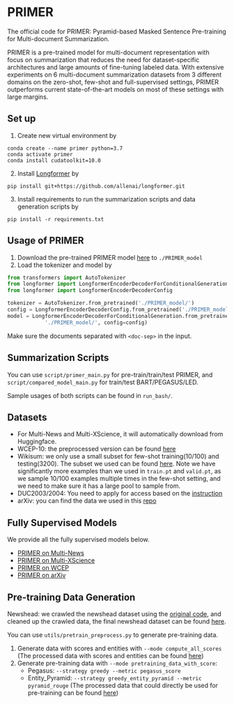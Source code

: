 # PRIMER
The official code for PRIMER: Pyramid-based Masked Sentence Pre-training for Multi-document Summarization. 

PRIMER is a pre-trained model for multi-document representation with focus on summarization that reduces the need for dataset-specific architectures and large amounts of fine-tuning labeled data. With extensive experiments on 6 multi-document summarization datasets from 3 different domains on the zero-shot, few-shot and full-supervised settings, PRIMER outperforms  current state-of-the-art models on most of these settings with large margins.
## Set up
1. Create new virtual environment by
```
conda create --name primer python=3.7
conda activate primer
conda install cudatoolkit=10.0
```
2. Install [Longformer](https://github.com/allenai/longformer) by 
```
pip install git+https://github.com/allenai/longformer.git
```
3. Install requirements to run the summarization scripts and data generation scripts by 
```
pip install -r requirements.txt
```

## Usage of PRIMER
1. Download the pre-trained PRIMER model [here](https://storage.googleapis.com/primer_summ/PRIMER-large.tar.gz) to `./PRIMER_model`
2. Load the tokenizer and model by
```python
from transformers import AutoTokenizer
from longformer import LongformerEncoderDecoderForConditionalGeneration
from longformer import LongformerEncoderDecoderConfig

tokenizer = AutoTokenizer.from_pretrained('./PRIMER_model/')
config = LongformerEncoderDecoderConfig.from_pretrained('./PRIMER_model/')
model = LongformerEncoderDecoderForConditionalGeneration.from_pretrained(
            './PRIMER_model/', config=config)
```
Make sure the documents separated with `<doc-sep>` in the input.

## Summarization Scripts
You can use `script/primer_main.py` for pre-train/train/test PRIMER, and `script/compared_model_main.py` for train/test BART/PEGASUS/LED.

Sample usages of both scripts can be found in `run_bash/`.

## Datasets
- For Multi-News and Multi-XScience, it will automatically download from Huggingface.
- WCEP-10: the preprocessed version can be found [here](https://storage.googleapis.com/primer_summ/wcep-10.tar.gz)
- Wikisum: we only use a small subset for few-shot training(10/100) and testing(3200). The subset we used can be found [here](https://storage.googleapis.com/primer_summ/wikisum_subset.tar.gz). Note we have significantly more examples than we used in `train.pt` and  `valid.pt`, as we sample 10/100 examples multiple times in the few-shot setting, and we need to make sure it has a large pool to sample from.
- DUC2003/2004: You need to apply for access based on the [instruction](https://duc.nist.gov/duc2004/)
- arXiv: you can find the data we used in this [repo](https://github.com/armancohan/long-summarization)

## Fully Supervised Models
We provide all the fully supervised models below.
- [PRIMER on Multi-News](https://storage.googleapis.com/primer_summ/PRIMER_multinews.tar.gz)
- [PRIMER on Multi-XScience](https://storage.googleapis.com/primer_summ/PRIMER_multixscience.tar.gz)
- [PRIMER on WCEP](https://storage.googleapis.com/primer_summ/PRIMER_wcep.tar.gz)
- [PRIMER on arXiv](https://storage.googleapis.com/primer_summ/PRIMER_arxiv.tar.gz)
## Pre-training Data Generation
Newshead: we crawled the newshead dataset using the [original code](https://github.com/google-research-datasets/NewSHead), and cleaned up the crawled data, the final newshead dataset can be found [here](https://storage.googleapis.com/primer_summ/newshead_data.tar.gz).

You can use `utils/pretrain_preprocess.py` to generate pre-training data. 
1. Generate data with scores and entities with `--mode compute_all_scores` (The processed data with scores and entities can be found [here](https://storage.googleapis.com/primer_summ/data_with_score_newshead.tar.gz))
2. Generate pre-training data with `--mode pretraining_data_with_score`:
    - Pegasus: `--strategy greedy --metric pegasus_score`
    - Entity_Pyramid: `--strategy greedy_entity_pyramid --metric pyramid_rouge`
  (The processed data that could directly be used for pre-training can be found [here](https://storage.googleapis.com/primer_summ/greedy_entity_pyramid_pyramid_rouge_03_05.tar.gz))
